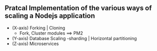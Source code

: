 ## Pratcal Implementation  of the various ways  of scaling a Nodejs application
-   (X-axis) Forking | Cloning
    - Fork, Cluster modules ==> PM2
-  (Y-axis) Database Scaling
    -sharding | Horizontal partitioning
- (Z-axis) Microservices    